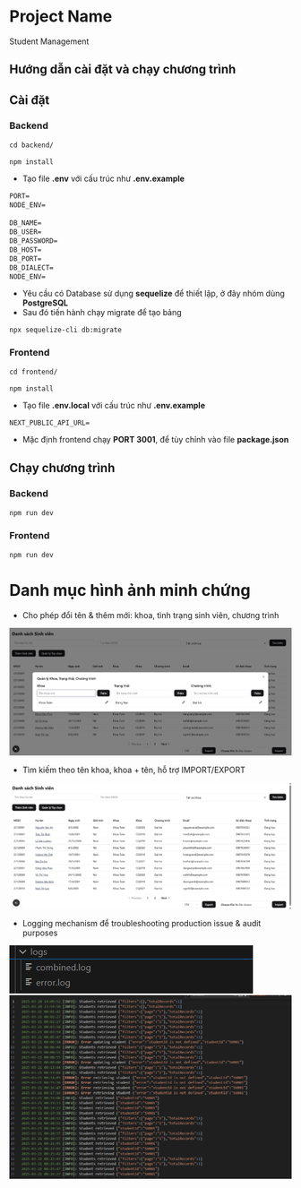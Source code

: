 # Project Name
Student Management

## Hướng dẫn cài đặt và chạy chương trình
## Cài đặt
### Backend
```
cd backend/
```
```
npm install
```
- Tạo file <b>.env</b> với cấu trúc như <b>.env.example</b>
```
PORT=
NODE_ENV=

DB_NAME=
DB_USER=
DB_PASSWORD=
DB_HOST=
DB_PORT=
DB_DIALECT=
NODE_ENV=
```
- Yêu cầu có Database sử dụng <b>sequelize</b> để thiết lập, ở đây nhóm dùng <b>PostgreSQL</b>
- Sau đó tiến hành chạy migrate để tạo bảng
```
npx sequelize-cli db:migrate
```
### Frontend
```
cd frontend/
```
```
npm install
```
- Tạo file <b>.env.local</b> với cấu trúc như <b>.env.example</b>
```
NEXT_PUBLIC_API_URL=
```
- Mặc định frontend chạy <b>PORT 3001</b>, để tùy chỉnh vào file <b>package.json</b>
## Chạy chương trình
### Backend
```
npm run dev
```
### Frontend
```
npm run dev
```

# Danh mục hình ảnh minh chứng
- Cho phép đổi tên & thêm mới: khoa, tình trạng sinh viên, chương trình

<img src="./images/label-management.png" alt="Mô tả hình ảnh" width="auto">

- Tìm kiếm theo tên khoa, khoa + tên, hỗ trợ IMPORT/EXPORT

<img src="./images/main-page.png" alt="Mô tả hình ảnh" width="auto">

- Logging mechanism để troubleshooting production issue & audit purposes

<img src="./images/logs-1.png" alt="Mô tả hình ảnh" width="auto">
<img src="./images/logs-2.png" alt="Mô tả hình ảnh" width="auto">

